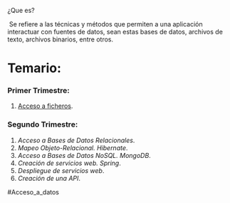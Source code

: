¿Que es?

 Se refiere a las técnicas y métodos que permiten a una aplicación interactuar con fuentes de datos, sean estas bases de datos, archivos de texto, archivos binarios, entre otros.

# Temario:

### Primer Trimestre:

1. [Acceso a ficheros](Acceso%20a%20ficheros.md).

### Segundo Trimestre:

1. *Acceso a Bases de Datos Relacionales*.
1. *Mapeo Objeto-Relacional. Hibernate*.
1. *Acceso a Bases de Datos NoSQL. MongoDB*.
1. *Creación de servicios web. Spring*.
1. *Despliegue de servicios web*.
1. *Creación de una API*.

\#Acceso_a_datos
